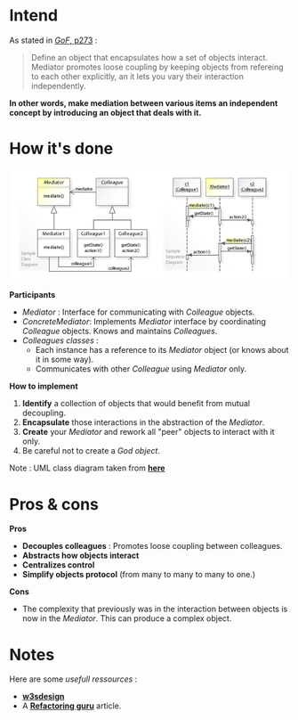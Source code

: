 # Intend

As stated in [_GoF_, p273](https://fr.wikipedia.org/wiki/Design_Patterns) :
> Define an object that encapsulates how a set of objects interact. Mediator promotes loose coupling by keeping objects from refereing to each other explicitly, an it lets you vary their interaction independently.

**In other words, make mediation between various items an independent concept by introducing an object that deals with it.**

# How it's done

![UML](UML.jpg)

**Participants**

 - _Mediator_ : Interface for communicating with _Colleague_ objects.
 - _ConcreteMediator_: Implements _Mediator_ interface by coordinating _Colleague_ objects. Knows and maintains _Colleagues_.
 - _Colleagues classes_ : 
   - Each instance has a reference to its _Mediator_ object (or knows about it in some way). 
   -  Communicates with other _Colleague_ using _Mediator_ only.

**How to implement**

 1. **Identify** a collection of objects that would benefit from mutual decoupling.
 2. **Encapsulate** those interactions in the abstraction of the _Mediator_.
 3. **Create** your _Mediator_ and rework all "peer" objects to interact with it only.
 4. Be careful not to create a _God object_.


Note : UML class diagram taken from [**here**](https://upload.wikimedia.org/wikipedia/commons/9/92/W3sDesign_Mediator_Design_Pattern_UML.jpg)

# Pros & cons

**Pros**

 - **Decouples colleagues** : Promotes loose coupling between colleagues.
 - **Abstracts how objects interact**
 - **Centralizes control**
 - **Simplify objects protocol** (from many to many to many to one.)


**Cons**

 - The complexity that previously was in the interaction between objects is now in the _Mediator_. This can produce a complex object.

# Notes

Here are some _usefull ressources_ :
 - [**w3sdesign**](http://w3sdesign.com/#gf)
 - A [**Refactoring guru**](https://refactoring.guru/design-patterns/mediator) article.